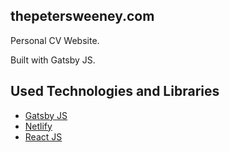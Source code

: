 
## thepetersweeney.com

Personal CV Website.

Built with Gatsby JS.

## Used Technologies and Libraries

- [Gatsby JS](https://www.gatsbyjs.com/)
- [Netlify](https://www.netlifycms.org/)
- [React JS](https://reactjs.org/)